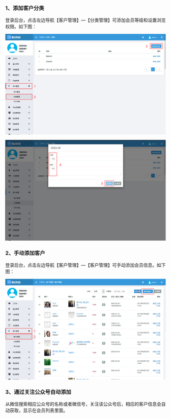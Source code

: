 ### 1、添加客户分类

登录后台，点击左边导航【客户管理】—【分类管理】可添加会员等级和设置浏览权限。如下图：

![](/assets/客户分类01.jpg)

![](/assets/客户分类02.jpg)

### 2、手动添加客户

登录后台，点击左边导航【客户管理】—【客户管理】可手动添加会员信息。如下图：

![](/assets/添加客户01.jpg)

### 3、通过关注公众号自动添加

从微信搜索相应公众号的名称或者微信号，关注该公众号后，相应的客户信息会自动获取，显示在会员列表里面。



